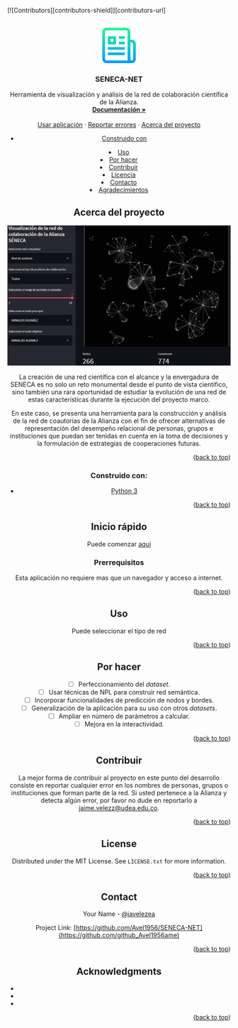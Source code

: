 <div id="top"></div>
<!--
*** Thanks for checking out the Best-README-Template. If you have a suggestion
*** that would make this better, please fork the repo and create a pull request
*** or simply open an issue with the tag "enhancement".
*** Don't forget to give the project a star!
*** Thanks again! Now go create something AMAZING! :D
-->

<!-- PROJECT SHIELDS -->

<!--
*** I'm using markdown "reference style" links for readability.
*** Reference links are enclosed in brackets [ ] instead of parentheses ( ).
*** See the bottom of this document for the declaration of the reference variables
*** for contributors-url, forks-url, etc. This is an optional, concise syntax you may use.
*** https://www.markdownguide.org/basic-syntax/#reference-style-links
-->

[![Contributors][contributors-shield]][contributors-url]


<!-- PROJECT LOGO -->

<br />
<div align="center">
  <a href="https://github.com/Avel1956/SENECA-NET">
    <img src="images/logo.png" alt="Logo" width="80" height="80">
  </a>

<h3 align="center">SENECA-NET</h3>

<p align="center">
    Herramienta de visualización y análisis de la red de colaboración científica de la Alianza.  
    <br />
    <a href="https://github.com/Avel1956/SENECA-NET"><strong>Documentación »</strong></a>
    <br />
    <br />
    <a href="https://github.com/github_Avel1956ame">Usar aplicación</a>
    ·
    <a href="https://github.com/github_usernamAvel1956ues">Reportar errores</a>
    ·
    <a href="https://github.com/github_username/repo_Avel1956gerir mejoras</a>
  </p>
</div>

<!-- TABLE OF CONTENTS -->

<details>
  <summary>Tabla de contenidos</summary>
  <ol>
    <li>
      <a href="#acerca del proyecto">Acerca del proyecto</a>
      <ul>
        <li><a href="#Construido con">Construido con</a></li>
      </ul>
    </li>
</li>
<li><a href="#uso">Uso</a></li>
<li><a href="#Por hacer">Por hacer</a></li>
<li><a href="#Contribuir">Contribuir</a></li>
<li><a href="#Licencia">Licencia</a></li>
<li><a href="#Contacto">Contacto</a></li>
<li><a href="#Agradecimientos">Agradecimientos</a></li>



</ol>
</details>

<!-- ABOUT THE PROJECT -->

## Acerca del proyecto

![](images/2022-07-12-16-35-41-image.png)

La creación de una red científica con el alcance y la envergadura de SENECA es no solo un reto monumental desde el punto de vista científico, sino también una rara oportunidad de estudiar la evolución de una red de estas características durante la ejecución del proyecto marco.

En este caso, se presenta una herramienta para la construcción y análisis de la red de coautorías de la Alianza con el fin de ofrecer alternativas de representación del desempeño relacional de personas, grupos e instituciones  que puedan ser tenidas en cuenta en la toma de decisiones y la formulación de estrategias de cooperaciones futuras.  

<p align="right">(<a href="#top">back to top</a>)</p>

### Construido con:

* [Python 3](python.org)

<p align="right">(<a href="#top">back to top</a>)</p>

<!-- GETTING STARTED -->

## Inicio rápido

Puede comenzar [aquí](https://avel1956-seneca-net-home-6v56a3.streamlitapp.com/) 

### Prerrequisitos

Esta aplicación no requiere mas que un navegador y acceso a internet.

<p align="right">(<a href="#top">back to top</a>)</p>

<!-- USAGE EXAMPLES -->

## Uso

Puede seleccionar el tipo de red 

<p align="right">(<a href="#top">back to top</a>)</p>

<!-- ROADMAP -->

## Por hacer

- [ ] Perfeccionamiento del *dataset*.
- [ ] Usar técnicas de NPL para construir red semántica.
- [ ] Incorporar funcionalidades de predicción de nodos y bordes.  
- [ ] Generalización de la aplicación para su uso con otros *datasets*. 
- [ ] Ampliar en número de parámetros a calcular. 
- [ ] Mejora en la interactividad.  

<p align="right">(<a href="#top">back to top</a>)</p>

<!-- CONTRIBUTING -->

## Contribuir

La mejor forma de contribuir al proyecto en este punto del desarrollo consiste en reportar cualquier error en los nombres de personas, grupos o instituciones que forman parte de la red. Si usted pertenece a la Alianza y detecta algún error, por favor no dude en reportarlo a [jaime.velezz@udea.edu.co]([jaime.velezz@udea.edu.co](mailto:jaime.velezz@udea.edu.co)).

<p align="right">(<a href="#top">back to top</a>)</p>

<!-- LICENSE -->

## License

Distributed under the MIT License. See `LICENSE.txt` for more information.

<p align="right">(<a href="#top">back to top</a>)</p>

<!-- CONTACT -->

## Contact

Your Name - [@javelezea](https://twitter.com/twit@javelezeaemail@email_client.com)

Project Link: [https://github.com/Avel1956/SENECA-NET](https://github.com/github_Avel1956ame)

<p align="right">(<a href="#top">back to top</a>)</p>

<!-- ACKNOWLEDGMENTS -->

## Acknowledgments

* []()
* []()
* []()

<p align="right">(<a href="#top">back to top</a>)</p>

<!-- MARKDOWN LINKS & IMAGES -->

<!-- https://www.markdownguide.org/basic-syntax/#reference-style-links -->